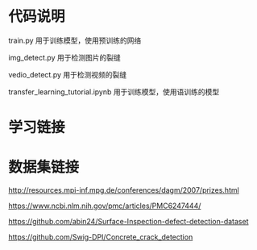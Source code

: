 # 代码说明

train.py 用于训练模型，使用预训练的网络

img_detect.py 用于检测图片的裂缝

vedio_detect.py 用于检测视频的裂缝

transfer_learning_tutorial.ipynb 用于训练模型，使用语训练的模型

# 学习链接





# 数据集链接

http://resources.mpi-inf.mpg.de/conferences/dagm/2007/prizes.html

https://www.ncbi.nlm.nih.gov/pmc/articles/PMC6247444/

https://github.com/abin24/Surface-Inspection-defect-detection-dataset

https://github.com/Swig-DPI/Concrete_crack_detection

